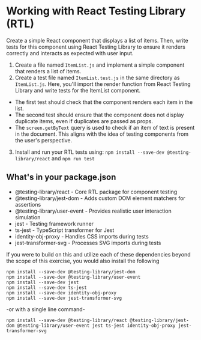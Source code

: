 # Working with React Testing Library (RTL)

Create a simple React component that displays a list of items. Then, write tests for this component using React Testing Library to ensure it renders correctly and interacts as expected with user input.

1. Create a file named `ItemList.js` and implement a simple component that renders a list of items.
2. Create a test file named `ItemList.test.js` in the same directory as `ItemList.js`. Here, you'll import the render function from React Testing Library and write tests for the ItemList component.

- The first test should check that the component renders each item in the list.
- The second test should ensure that the component does not display duplicate items, even if duplicates are passed as props.
- The `screen.getByText` query is used to check if an item of text is present in the document. This aligns with the idea of testing components from the user's perspective.

3. Install and run your RTL tests using: `npm install --save-dev @testing-library/react` and `npm run test`

## What's in your package.json

- @testing-library/react - Core RTL package for component testing
- @testing-library/jest-dom - Adds custom DOM element matchers for assertions
- @testing-library/user-event - Provides realistic user interaction simulation
- jest - Testing framework runner
- ts-jest - TypeScript transformer for Jest
- identity-obj-proxy - Handles CSS imports during tests
- jest-transformer-svg - Processes SVG imports during tests

If you were to build on this and utilize each of these dependencies beyond the scope of this exercise, you would also install the following

```
npm install --save-dev @testing-library/jest-dom
npm install --save-dev @testing-library/user-event
npm install --save-dev jest
npm install --save-dev ts-jest
npm install --save-dev identity-obj-proxy
npm install --save-dev jest-transformer-svg

```

-or with a single line command-

`npm install --save-dev @testing-library/react @testing-library/jest-dom @testing-library/user-event jest ts-jest identity-obj-proxy jest-transformer-svg`
